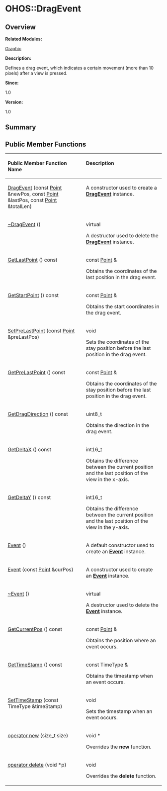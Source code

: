 # OHOS::DragEvent<a name="EN-US_TOPIC_0000001054479593"></a>

## **Overview**<a name="section375988796093535"></a>

**Related Modules:**

[Graphic](graphic.md)

**Description:**

Defines a drag event, which indicates a certain movement \(more than 10 pixels\) after a view is pressed. 

**Since:**

1.0

**Version:**

1.0

## **Summary**<a name="section374973940093535"></a>

## Public Member Functions<a name="pub-methods"></a>

<a name="table1514512270093535"></a>
<table><thead align="left"><tr id="row1749356511093535"><th class="cellrowborder" valign="top" width="50%" id="mcps1.1.3.1.1"><p id="p1791354777093535"><a name="p1791354777093535"></a><a name="p1791354777093535"></a>Public Member Function Name</p>
</th>
<th class="cellrowborder" valign="top" width="50%" id="mcps1.1.3.1.2"><p id="p1118526305093535"><a name="p1118526305093535"></a><a name="p1118526305093535"></a>Description</p>
</th>
</tr>
</thead>
<tbody><tr id="row420118413093535"><td class="cellrowborder" valign="top" width="50%" headers="mcps1.1.3.1.1 "><p id="p979562917093535"><a name="p979562917093535"></a><a name="p979562917093535"></a><a href="graphic.md#gae9af79f667fc1324739d2a07fdd5d94e">DragEvent</a> (const <a href="ohos-point.md">Point</a> &amp;newPos, const <a href="ohos-point.md">Point</a> &amp;lastPos, const <a href="ohos-point.md">Point</a> &amp;totalLen)</p>
</td>
<td class="cellrowborder" valign="top" width="50%" headers="mcps1.1.3.1.2 "><p id="p472832500093535"><a name="p472832500093535"></a><a name="p472832500093535"></a> </p>
<p id="p1110172948093535"><a name="p1110172948093535"></a><a name="p1110172948093535"></a>A constructor used to create a <strong id="b634868178093535"><a name="b634868178093535"></a><a name="b634868178093535"></a><a href="ohos-dragevent.md">DragEvent</a></strong> instance. </p>
</td>
</tr>
<tr id="row2060032513093535"><td class="cellrowborder" valign="top" width="50%" headers="mcps1.1.3.1.1 "><p id="p358336541093535"><a name="p358336541093535"></a><a name="p358336541093535"></a><a href="graphic.md#gabed19ea6c1b15b861653485349133468">~DragEvent</a> ()</p>
</td>
<td class="cellrowborder" valign="top" width="50%" headers="mcps1.1.3.1.2 "><p id="p763444014093535"><a name="p763444014093535"></a><a name="p763444014093535"></a>virtual </p>
<p id="p11648280093535"><a name="p11648280093535"></a><a name="p11648280093535"></a>A destructor used to delete the <strong id="b1692772126093535"><a name="b1692772126093535"></a><a name="b1692772126093535"></a><a href="ohos-dragevent.md">DragEvent</a></strong> instance. </p>
</td>
</tr>
<tr id="row703305271093535"><td class="cellrowborder" valign="top" width="50%" headers="mcps1.1.3.1.1 "><p id="p97536297093535"><a name="p97536297093535"></a><a name="p97536297093535"></a><a href="graphic.md#ga2b5a66f36249b23e69cccfc2859847c1">GetLastPoint</a> () const</p>
</td>
<td class="cellrowborder" valign="top" width="50%" headers="mcps1.1.3.1.2 "><p id="p103989620093535"><a name="p103989620093535"></a><a name="p103989620093535"></a>const <a href="ohos-point.md">Point</a> &amp; </p>
<p id="p920257711093535"><a name="p920257711093535"></a><a name="p920257711093535"></a>Obtains the coordinates of the last position in the drag event. </p>
</td>
</tr>
<tr id="row1599633837093535"><td class="cellrowborder" valign="top" width="50%" headers="mcps1.1.3.1.1 "><p id="p1900763694093535"><a name="p1900763694093535"></a><a name="p1900763694093535"></a><a href="graphic.md#gadeada49639b81e405b8b54e2629361ee">GetStartPoint</a> () const</p>
</td>
<td class="cellrowborder" valign="top" width="50%" headers="mcps1.1.3.1.2 "><p id="p1630901005093535"><a name="p1630901005093535"></a><a name="p1630901005093535"></a>const <a href="ohos-point.md">Point</a> &amp; </p>
<p id="p507052005093535"><a name="p507052005093535"></a><a name="p507052005093535"></a>Obtains the start coordinates in the drag event. </p>
</td>
</tr>
<tr id="row728213705093535"><td class="cellrowborder" valign="top" width="50%" headers="mcps1.1.3.1.1 "><p id="p993314566093535"><a name="p993314566093535"></a><a name="p993314566093535"></a><a href="graphic.md#ga8399680c67bc048745257a1b56250834">SetPreLastPoint</a> (const <a href="ohos-point.md">Point</a> &amp;preLastPos)</p>
</td>
<td class="cellrowborder" valign="top" width="50%" headers="mcps1.1.3.1.2 "><p id="p319866975093535"><a name="p319866975093535"></a><a name="p319866975093535"></a>void </p>
<p id="p1159771053093535"><a name="p1159771053093535"></a><a name="p1159771053093535"></a>Sets the coordinates of the stay position before the last position in the drag event. </p>
</td>
</tr>
<tr id="row1559667377093535"><td class="cellrowborder" valign="top" width="50%" headers="mcps1.1.3.1.1 "><p id="p2102779832093535"><a name="p2102779832093535"></a><a name="p2102779832093535"></a><a href="graphic.md#ga7a7198c95326af4ad0d2e2a85fb99ef6">GetPreLastPoint</a> () const</p>
</td>
<td class="cellrowborder" valign="top" width="50%" headers="mcps1.1.3.1.2 "><p id="p590482368093535"><a name="p590482368093535"></a><a name="p590482368093535"></a>const <a href="ohos-point.md">Point</a> &amp; </p>
<p id="p1448883756093535"><a name="p1448883756093535"></a><a name="p1448883756093535"></a>Obtains the coordinates of the stay position before the last position in the drag event. </p>
</td>
</tr>
<tr id="row599354748093535"><td class="cellrowborder" valign="top" width="50%" headers="mcps1.1.3.1.1 "><p id="p240305858093535"><a name="p240305858093535"></a><a name="p240305858093535"></a><a href="graphic.md#gaf0ab47609e2dc46109f889847d9d7f9d">GetDragDirection</a> () const</p>
</td>
<td class="cellrowborder" valign="top" width="50%" headers="mcps1.1.3.1.2 "><p id="p525103650093535"><a name="p525103650093535"></a><a name="p525103650093535"></a>uint8_t </p>
<p id="p1457964967093535"><a name="p1457964967093535"></a><a name="p1457964967093535"></a>Obtains the direction in the drag event. </p>
</td>
</tr>
<tr id="row1845488858093535"><td class="cellrowborder" valign="top" width="50%" headers="mcps1.1.3.1.1 "><p id="p1755301367093535"><a name="p1755301367093535"></a><a name="p1755301367093535"></a><a href="graphic.md#ga4e504ef2c5ef58bb0c79bbfdb0168d0d">GetDeltaX</a> () const</p>
</td>
<td class="cellrowborder" valign="top" width="50%" headers="mcps1.1.3.1.2 "><p id="p1430399560093535"><a name="p1430399560093535"></a><a name="p1430399560093535"></a>int16_t </p>
<p id="p172114056093535"><a name="p172114056093535"></a><a name="p172114056093535"></a>Obtains the difference between the current position and the last position of the view in the x-axis. </p>
</td>
</tr>
<tr id="row191109740093535"><td class="cellrowborder" valign="top" width="50%" headers="mcps1.1.3.1.1 "><p id="p420430065093535"><a name="p420430065093535"></a><a name="p420430065093535"></a><a href="graphic.md#ga13e3996546917d71612b34285f8b9dd7">GetDeltaY</a> () const</p>
</td>
<td class="cellrowborder" valign="top" width="50%" headers="mcps1.1.3.1.2 "><p id="p889648627093535"><a name="p889648627093535"></a><a name="p889648627093535"></a>int16_t </p>
<p id="p1797700697093535"><a name="p1797700697093535"></a><a name="p1797700697093535"></a>Obtains the difference between the current position and the last position of the view in the y-axis. </p>
</td>
</tr>
<tr id="row1724128163093535"><td class="cellrowborder" valign="top" width="50%" headers="mcps1.1.3.1.1 "><p id="p428300760093535"><a name="p428300760093535"></a><a name="p428300760093535"></a><a href="graphic.md#ga89cd09ced5537a3479b7901ba8abc6da">Event</a> ()</p>
</td>
<td class="cellrowborder" valign="top" width="50%" headers="mcps1.1.3.1.2 "><p id="p908651811093535"><a name="p908651811093535"></a><a name="p908651811093535"></a> </p>
<p id="p1882226633093535"><a name="p1882226633093535"></a><a name="p1882226633093535"></a>A default constructor used to create an <strong id="b1947269154093535"><a name="b1947269154093535"></a><a name="b1947269154093535"></a><a href="ohos-event.md">Event</a></strong> instance. </p>
</td>
</tr>
<tr id="row122274591093535"><td class="cellrowborder" valign="top" width="50%" headers="mcps1.1.3.1.1 "><p id="p463944550093535"><a name="p463944550093535"></a><a name="p463944550093535"></a><a href="graphic.md#ga57a9f07c8203c6a60f3b25c4edb526a0">Event</a> (const <a href="ohos-point.md">Point</a> &amp;curPos)</p>
</td>
<td class="cellrowborder" valign="top" width="50%" headers="mcps1.1.3.1.2 "><p id="p1410213984093535"><a name="p1410213984093535"></a><a name="p1410213984093535"></a> </p>
<p id="p1609553664093535"><a name="p1609553664093535"></a><a name="p1609553664093535"></a>A constructor used to create an <strong id="b1869607969093535"><a name="b1869607969093535"></a><a name="b1869607969093535"></a><a href="ohos-event.md">Event</a></strong> instance. </p>
</td>
</tr>
<tr id="row1351168419093535"><td class="cellrowborder" valign="top" width="50%" headers="mcps1.1.3.1.1 "><p id="p1174105924093535"><a name="p1174105924093535"></a><a name="p1174105924093535"></a><a href="graphic.md#gabafa07a6393f4757f402bf9437561fa4">~Event</a> ()</p>
</td>
<td class="cellrowborder" valign="top" width="50%" headers="mcps1.1.3.1.2 "><p id="p1883693774093535"><a name="p1883693774093535"></a><a name="p1883693774093535"></a>virtual </p>
<p id="p1812392750093535"><a name="p1812392750093535"></a><a name="p1812392750093535"></a>A destructor used to delete the <strong id="b1619180217093535"><a name="b1619180217093535"></a><a name="b1619180217093535"></a><a href="ohos-event.md">Event</a></strong> instance. </p>
</td>
</tr>
<tr id="row475153781093535"><td class="cellrowborder" valign="top" width="50%" headers="mcps1.1.3.1.1 "><p id="p1630548778093535"><a name="p1630548778093535"></a><a name="p1630548778093535"></a><a href="graphic.md#gaea811c661ad416d7f70912ad6fcce269">GetCurrentPos</a> () const</p>
</td>
<td class="cellrowborder" valign="top" width="50%" headers="mcps1.1.3.1.2 "><p id="p1032244522093535"><a name="p1032244522093535"></a><a name="p1032244522093535"></a>const <a href="ohos-point.md">Point</a> &amp; </p>
<p id="p242100536093535"><a name="p242100536093535"></a><a name="p242100536093535"></a>Obtains the position where an event occurs. </p>
</td>
</tr>
<tr id="row9636156093535"><td class="cellrowborder" valign="top" width="50%" headers="mcps1.1.3.1.1 "><p id="p70110628093535"><a name="p70110628093535"></a><a name="p70110628093535"></a><a href="graphic.md#ga7d56c2a99ab2c98eec9ebc03f67b7777">GetTimeStamp</a> () const</p>
</td>
<td class="cellrowborder" valign="top" width="50%" headers="mcps1.1.3.1.2 "><p id="p1364767409093535"><a name="p1364767409093535"></a><a name="p1364767409093535"></a>const TimeType &amp; </p>
<p id="p2015892218093535"><a name="p2015892218093535"></a><a name="p2015892218093535"></a>Obtains the timestamp when an event occurs. </p>
</td>
</tr>
<tr id="row1543475498093535"><td class="cellrowborder" valign="top" width="50%" headers="mcps1.1.3.1.1 "><p id="p11359895093535"><a name="p11359895093535"></a><a name="p11359895093535"></a><a href="graphic.md#gabee47ba229e81c44f648cf5b3203010f">SetTimeStamp</a> (const TimeType &amp;timeStamp)</p>
</td>
<td class="cellrowborder" valign="top" width="50%" headers="mcps1.1.3.1.2 "><p id="p1839883773093535"><a name="p1839883773093535"></a><a name="p1839883773093535"></a>void </p>
<p id="p366250085093535"><a name="p366250085093535"></a><a name="p366250085093535"></a>Sets the timestamp when an event occurs. </p>
</td>
</tr>
<tr id="row19153108093535"><td class="cellrowborder" valign="top" width="50%" headers="mcps1.1.3.1.1 "><p id="p1628612281093535"><a name="p1628612281093535"></a><a name="p1628612281093535"></a><a href="graphic.md#ga4854963aa969ee20a6cd174a70f5cd23">operator new</a> (size_t size)</p>
</td>
<td class="cellrowborder" valign="top" width="50%" headers="mcps1.1.3.1.2 "><p id="p909969992093535"><a name="p909969992093535"></a><a name="p909969992093535"></a>void * </p>
<p id="p531446792093535"><a name="p531446792093535"></a><a name="p531446792093535"></a>Overrides the <strong id="b441674610093535"><a name="b441674610093535"></a><a name="b441674610093535"></a>new</strong> function. </p>
</td>
</tr>
<tr id="row66974360093535"><td class="cellrowborder" valign="top" width="50%" headers="mcps1.1.3.1.1 "><p id="p214435319093535"><a name="p214435319093535"></a><a name="p214435319093535"></a><a href="graphic.md#gadf1997a0f56ac2b220e7f0f8e8e0a6ef">operator delete</a> (void *p)</p>
</td>
<td class="cellrowborder" valign="top" width="50%" headers="mcps1.1.3.1.2 "><p id="p1143726140093535"><a name="p1143726140093535"></a><a name="p1143726140093535"></a>void </p>
<p id="p235781896093535"><a name="p235781896093535"></a><a name="p235781896093535"></a>Overrides the <strong id="b1681245128093535"><a name="b1681245128093535"></a><a name="b1681245128093535"></a>delete</strong> function. </p>
</td>
</tr>
</tbody>
</table>

